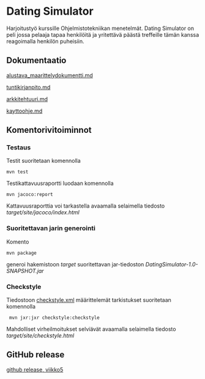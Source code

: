 # Dating Simulator
Harjoitustyö kurssille Ohjelmistotekniikan menetelmät. Dating Simulator on peli jossa pelaaja tapaa henkilöitä ja yritettävä päästä treffeille tämän kanssa reagoimalla henkilön puheisiin.
## Dokumentaatio
[alustava_maarittelydokumentti.md](https://github.com/ellimansikka/otm-harjoitustyo/blob/master/dokumentointi/alustava_maarittelydokumentti.md)

[tuntikirjanpito.md](https://github.com/ellimansikka/otm-harjoitustyo/blob/master/dokumentointi/tuntikirjanpito.md)

[arkkitehtuuri.md](https://github.com/ellimansikka/otm-harjoitustyo/blob/master/dokumentointi/arkkitehtuuri.md)

[kayttoohje.md](https://github.com/ellimansikka/otm-harjoitustyo/blob/master/dokumentointi/kayttoohje.md)

## Komentorivitoiminnot
### Testaus
Testit suoritetaan komennolla
```
mvn test
```
Testikattavuusraportti luodaan komennolla

```
mvn jacoco:report
```

Kattavuusraporttia voi tarkastella avaamalla selaimella tiedosto _target/site/jacoco/index.html_

### Suoritettavan jarin generointi

Komento

```
mvn package
```

generoi hakemistoon _target_ suoritettavan jar-tiedoston _DatingSimulator-1.0-SNAPSHOT.jar_

### Checkstyle

Tiedostoon [checkstyle.xml](https://github.com/mluukkai/OtmTodoApp/blob/master/checkstyle.xml) määrittelemät tarkistukset suoritetaan komennolla

```
 mvn jxr:jxr checkstyle:checkstyle
```

Mahdolliset virheilmoitukset selviävät avaamalla selaimella tiedosto _target/site/checkstyle.html_

## GitHub release
[github release, viikko5](https://github.com/ellimansikka/otm-harjoitustyo/releases/tag/viikko5)
